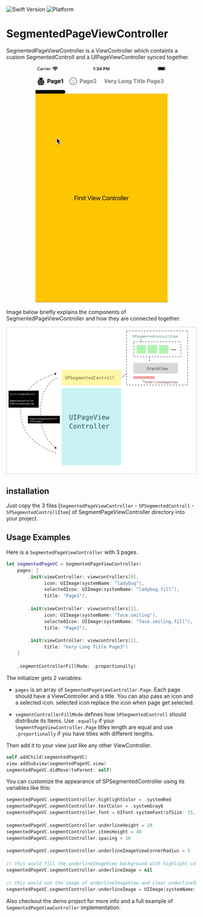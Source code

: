 
![Swift Version](https://img.shields.io/badge/platform-ios-orange/?style=for-the-badge&color=blue)
![Platform](https://img.shields.io/badge/platform-ios-orange/?style=for-the-badge&color=blue)

# SegmentedPageViewController
SegmentedPageViewController is a ViewController which containts a custom SegmentedControll and a UIPageViewController synced together.

<p align="center">
  <img src="images/demo.gif" alt="demo" width = "350">
</p>

Image below briefly explains the components of SegmentedPageViewController and how they are connected together.

![Explanation Image](images/map.png)

## installation
Just copy the 3 files [`SegmentedPageViewController` - `SPSegmentedControll` - `SPSegmentedControllItem`] of SegmentPageViewController directory into your project.

## Usage Examples
Here is a `SegmentedPageViewController` with 3 pages.
```swift
let segmentedPageVC = SegmentedPageViewController(
    pages: [
        .init(viewController: viewcontrollers[0],
              icon: UIImage(systemName: "ladybug"),
              selectedIcon: UIImage(systemName: "ladybug.fill"),
              title: "Page1"),
        
        .init(viewController: viewcontrollers[1],
              icon: UIImage(systemName: "face.smiling"),
              selectedIcon: UIImage(systemName: "face.smiling.fill"),
              title: "Page2"),
        
        .init(viewController: viewcontrollers[2],
              title: "Very Long Title Page3")
    ]
    
    ,segmentControllerFillMode: .proportionally)
```
The initializer gets 2 variables:

* `pages` is an array of `SegmentedPageViewController.Page`. Each page should have a ViewController and a title. You can also pass an icon and a selected icon. selected icon replace the icon when page get selected.

* `segmentControllerFillMode` defines how `SPSegmentedControll` should distribute its Items. Use `.equally` if your `SegmentPageViewController.Page` titles length are equal and use `.proportionally` if you have titles with different lengths.

Then add it to your view just like any other ViewController.
```swift
self.addChild(segmentedPageVC)
view.addSubview(segmentedPageVC.view)
segmentedPageVC.didMove(toParent: self)
```


You can customize the appearance of SPSegmentedController using its variables like this:

```swift
segmentedPageVC.segmentController.highlightColor = .systemRed
segmentedPageVC.segmentController.textColor = .systemGray6
segmentedPageVC.segmentController.font = UIFont.systemFont(ofSize: 15, weight: .semibold)

segmentedPageVC.segmentController.underlineHeight = 20
segmentedPageVC.segmentController.itemsHeight = 40
segmentedPageVC.segmentController.spacing = 10

segmentedPageVC.segmentController.underlineImageViewCornerRadius = 5

// this would fill the underlineImageView background with highlight color.
segmentedPageVC.segmentController.underlineImage = nil

// this would set the image of underlineImageView and clear underlineImageView background.
segmentedPageVC.segmentController.underlineImage = UIImage(systemName: "triangle.fill")

```
Also checkout the demo project for more info and a full example of `SegmentedPageViewController` implementation.
